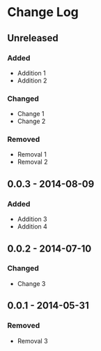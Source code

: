 # Change Log

## Unreleased

### Added
- Addition 1
- Addition 2

### Changed
- Change 1
- Change 2

### Removed
- Removal 1
- Removal 2

## 0.0.3 - 2014-08-09

### Added
- Addition 3
- Addition 4

## 0.0.2 - 2014-07-10

### Changed
- Change 3

## 0.0.1 - 2014-05-31

### Removed
- Removal 3